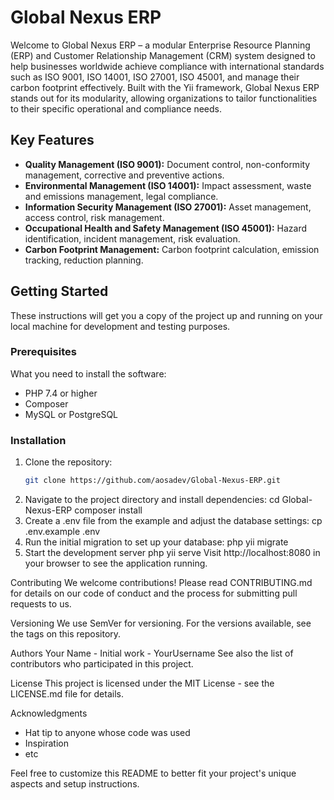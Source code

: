 # Global Nexus ERP

Welcome to Global Nexus ERP – a modular Enterprise Resource Planning (ERP) and Customer Relationship Management (CRM) system designed to help businesses worldwide achieve compliance with international standards such as ISO 9001, ISO 14001, ISO 27001, ISO 45001, and manage their carbon footprint effectively. Built with the Yii framework, Global Nexus ERP stands out for its modularity, allowing organizations to tailor functionalities to their specific operational and compliance needs.

## Key Features

- **Quality Management (ISO 9001):** Document control, non-conformity management, corrective and preventive actions.
- **Environmental Management (ISO 14001):** Impact assessment, waste and emissions management, legal compliance.
- **Information Security Management (ISO 27001):** Asset management, access control, risk management.
- **Occupational Health and Safety Management (ISO 45001):** Hazard identification, incident management, risk evaluation.
- **Carbon Footprint Management:** Carbon footprint calculation, emission tracking, reduction planning.

## Getting Started

These instructions will get you a copy of the project up and running on your local machine for development and testing purposes.

### Prerequisites

What you need to install the software:

- PHP 7.4 or higher
- Composer
- MySQL or PostgreSQL

### Installation

1. Clone the repository:
   ```bash
   git clone https://github.com/aosadev/Global-Nexus-ERP.git
2. Navigate to the project directory and install dependencies:
   cd Global-Nexus-ERP
   composer install
3. Create a .env file from the example and adjust the database settings:
   cp .env.example .env
4. Run the initial migration to set up your database:
   php yii migrate
5. Start the development server
   php yii serve
Visit http://localhost:8080 in your browser to see the application running.

Contributing
We welcome contributions! Please read CONTRIBUTING.md for details on our code of conduct and the process for submitting pull requests to us.

Versioning
We use SemVer for versioning. For the versions available, see the tags on this repository.

Authors
Your Name - Initial work - YourUsername
See also the list of contributors who participated in this project.

License
This project is licensed under the MIT License - see the LICENSE.md file for details.

Acknowledgments
- Hat tip to anyone whose code was used
- Inspiration
- etc
 
Feel free to customize this README to better fit your project's unique aspects and setup instructions.
